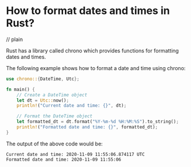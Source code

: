 # How to format dates and times in Rust?
// plain

Rust has a library called chrono which provides functions for formatting dates and times.

The following example shows how to format a date and time using chrono:

```rust
use chrono::{DateTime, Utc};

fn main() {
    // Create a DateTime object
    let dt = Utc::now();
    println!("Current date and time: {}", dt);

    // Format the DateTime object
    let formatted_dt = dt.format("%Y-%m-%d %H:%M:%S").to_string();
    println!("Formatted date and time: {}", formatted_dt);
}
```

The output of the above code would be:

```
Current date and time: 2020-11-09 11:55:06.874117 UTC
Formatted date and time: 2020-11-09 11:55:06
```